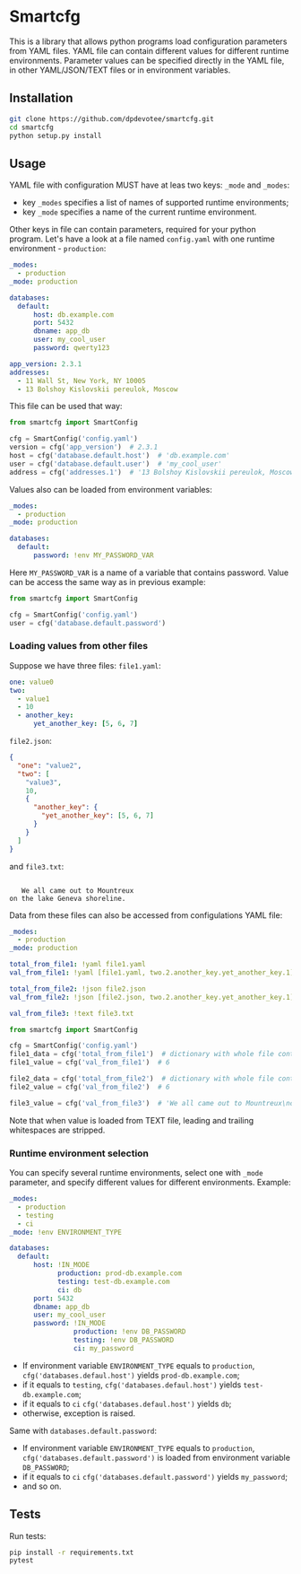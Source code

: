 # Smartcfg

This is a library that allows python programs load configuration parameters
from YAML files. YAML file can contain different values for different
runtime environments. Parameter values can be specified directly in the YAML
file, in other YAML/JSON/TEXT files or in environment variables.

## Installation

```bash
git clone https://github.com/dpdevotee/smartcfg.git
cd smartcfg
python setup.py install
```

## Usage

YAML file with configuration MUST have at leas two keys: `_mode` and `_modes`:
* key `_modes` specifies a list of names of supported runtime environments;
* key `_mode` specifies a name of the current runtime environment.

Other keys in file can contain parameters, required for your python program.
Let's have a look at a file named `config.yaml` with one runtime 
environment - `production`:

```YAML
_modes:
  - production
_mode: production

databases:
  default:
      host: db.example.com
      port: 5432
      dbname: app_db
      user: my_cool_user
      password: qwerty123

app_version: 2.3.1
addresses:
  - 11 Wall St, New York, NY 10005
  - 13 Bolshoy Kislovskii pereulok, Moscow
```

This file can be used that way:

```python
from smartcfg import SmartConfig

cfg = SmartConfig('config.yaml')
version = cfg('app_version')  # 2.3.1
host = cfg('database.default.host')  # 'db.example.com'
user = cfg('database.default.user')  # 'my_cool_user'
address = cfg('addresses.1')  # '13 Bolshoy Kislovskii pereulok, Moscow'
```

Values also can be loaded from environment variables:
```YAML
_modes:
  - production
_mode: production

databases:
  default:
      password: !env MY_PASSWORD_VAR
```
Here `MY_PASSWORD_VAR` is a name of a variable that contains password.
Value can be access the same way as in previous example:
```python
from smartcfg import SmartConfig

cfg = SmartConfig('config.yaml')
user = cfg('database.default.password')
```

### Loading values from other files
Suppose we have three files:
`file1.yaml`:
```YAML
one: value0
two:
  - value1
  - 10
  - another_key:
      yet_another_key: [5, 6, 7]
```
`file2.json`:
```JSON
{
  "one": "value2",
  "two": [
    "value3",
    10,
    {
      "another_key": {
        "yet_another_key": [5, 6, 7]
      }
    }
  ]
}
```
and `file3.txt`:
```text

   We all came out to Mountreux
on the lake Geneva shoreline.

```
Data from these files can also be accessed from configulations YAML file:

```YAML
_modes:
  - production
_mode: production

total_from_file1: !yaml file1.yaml
val_from_file1: !yaml [file1.yaml, two.2.another_key.yet_another_key.1]

total_from_file2: !json file2.json
val_from_file2: !json [file2.json, two.2.another_key.yet_another_key.1]

val_from_file3: !text file3.txt
```

```python
from smartcfg import SmartConfig

cfg = SmartConfig('config.yaml')
file1_data = cfg('total_from_file1')  # dictionary with whole file content
file1_value = cfg('val_from_file1')  # 6

file2_data = cfg('total_from_file2')  # dictionary with whole file content
file2_value = cfg('val_from_file2')  # 6

file3_value = cfg('val_from_file3')  # 'We all came out to Mountreux\non the lake Geneva shoreline.'
```
Note that when value is loaded from TEXT file, leading and trailing
whitespaces are stripped.

### Runtime environment selection

You can specify several runtime environments, select one with `_mode`
parameter, and specify different values for different environments.
Example:

```YAML
_modes:
  - production
  - testing
  - ci
_mode: !env ENVIRONMENT_TYPE

databases:
  default:
      host: !IN_MODE
            production: prod-db.example.com
            testing: test-db.example.com
            ci: db
      port: 5432
      dbname: app_db
      user: my_cool_user
      password: !IN_MODE
                production: !env DB_PASSWORD
                testing: !env DB_PASSWORD
                ci: my_password
```

* If environment variable `ENVIRONMENT_TYPE` equals to `production`,
`cfg('databases.defaul.host')` yields `prod-db.example.com`;
* if it equals to `testing`, `cfg('databases.defaul.host')` yields `test-db.example.com`;
* if it equals to `ci` `cfg('databases.defaul.host')` yields `db`;
* otherwise, exception is raised.

Same with `databases.default.password`:
* If environment variable `ENVIRONMENT_TYPE` equals to `production`,
`cfg('databases.default.password')` is loaded from environment variable `DB_PASSWORD`;
* if it equals to `ci` `cfg('databases.default.password')` yields `my_password`;
* and so on.

## Tests
Run tests:
```bash
pip install -r requirements.txt
pytest
```
